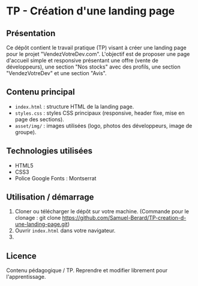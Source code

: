 # TP - Création d'une landing page

Présentation
------------
Ce dépôt contient le travail pratique (TP) visant à créer une landing page pour le projet "VendezVotreDev.com". L'objectif est de proposer une page d'accueil simple et responsive présentant une offre (vente de développeurs), une section "Nos stocks" avec des profils, une section "VendezVotreDev" et une section "Avis".

Contenu principal
-----------------
- `index.html` : structure HTML de la landing page.
- `styles.css` : styles CSS principaux (responsive, header fixe, mise en page des sections).
- `asset/img/` : images utilisées (logo, photos des développeurs, image de groupe).

Technologies utilisées
----------------------
- HTML5
- CSS3
- Police Google Fonts : Montserrat

Utilisation / démarrage
-----------------------
1. Cloner ou télécharger le dépôt sur votre machine. (Commande pour le clonage : git clone https://github.com/Samuel-Berard/TP-creation-d-une-landing-page.git)
2. Ouvrir `index.html` dans votre navigateur.
3.

Licence
-------
Contenu pédagogique / TP. Reprendre et modifier librement pour l'apprentissage.